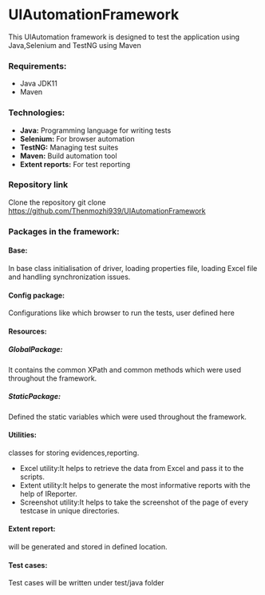 # **UIAutomationFramework**

This UIAutomation framework is designed to test the application using Java,Selenium and TestNG using Maven

### **Requirements:**
* Java JDK11
* Maven

### **Technologies:**
* **Java:** Programming language for writing tests
* **Selenium:** For browser automation
* **TestNG:** Managing test suites
* **Maven:** Build automation tool
* **Extent reports:** For test reporting

### **Repository link**
Clone the repository git clone https://github.com/Thenmozhi939/UIAutomationFramework

### Packages in the framework:

#### Base:

In base class initialisation of driver, loading properties file, loading Excel file and handling synchronization issues.

#### Config package:

Configurations like which browser to run the tests, user defined here

#### Resources:

##### GlobalPackage:

It contains the common XPath and common methods which were used throughout the framework.

##### StaticPackage:

Defined the static variables which were used throughout the framework.

#### Utilities:

classes for storing evidences,reporting.

* Excel utility:It helps to retrieve the data from Excel and pass it to the scripts.
* Extent utility:It helps to generate the most informative reports with the help of IReporter.
* Screenshot utility:It helps to take the screenshot of the page of every testcase in unique directories.

#### Extent report:

will be generated and stored in defined location.

#### Test cases:

Test cases will be written under test/java folder